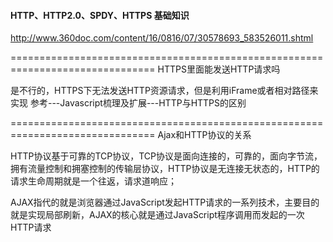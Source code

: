 #### HTTP、HTTP2.0、SPDY、HTTPS 基础知识
http://www.360doc.com/content/16/0816/07/30578693_583526011.shtml

===============================================================================
HTTPS里面能发送HTTP请求吗

是不行的，HTTPS下无法发送HTTP资源请求，但是利用iFrame或者相对路径来实现
参考---Javascript梳理及扩展---HTTP与HTTPS的区别


===============================================================================
Ajax和HTTP协议的关系

HTTP协议基于可靠的TCP协议，TCP协议是面向连接的，可靠的，面向字节流，拥有流量控制和拥塞控制的传输层协议，HTTP协议是无连接无状态的，HTTP的请求生命周期就是一个往返，请求道响应；

AJAX指代的就是浏览器通过JavaScript发起HTTP请求的一系列技术，主要目的就是实现局部刷新，AJAX的核心就是通过JavaScript程序调用而发起的一次HTTP请求
